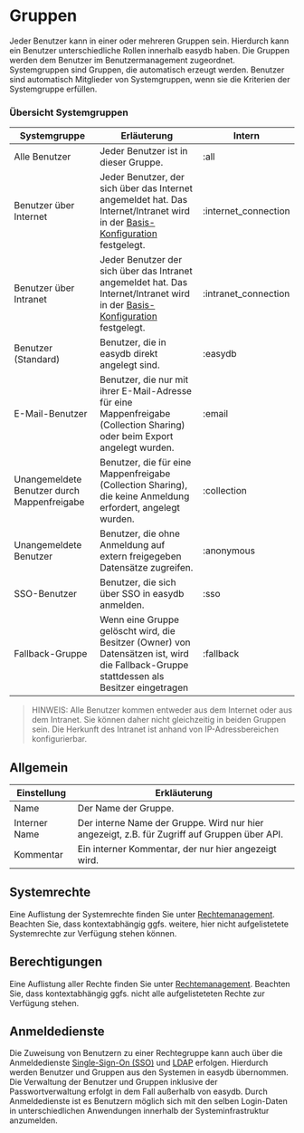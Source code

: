 # Gruppen

Jeder Benutzer kann in einer oder mehreren Gruppen sein. Hierdurch kann ein Benutzer unterschiedliche Rollen innerhalb easydb haben. Die Gruppen werden dem Benutzer im Benutzermanagement zugeordnet. Systemgruppen sind Gruppen, die automatisch erzeugt werden. Benutzer sind automatisch Mitglieder von Systemgruppen, wenn sie die Kriterien der Systemgruppe erfüllen.

### Übersicht Systemgruppen

|Systemgruppe|Erläuterung|Intern|
|--   |--  |--  |
|Alle Benutzer|Jeder Benutzer ist in dieser Gruppe.|:all|
|Benutzer über Internet|Jeder Benutzer, der sich über das Internet angemeldet hat. Das Internet/Intranet wird in der [Basis-Konfiguration](../../administration/base-config/base-config.md) festgelegt.|:internet_connection|
|Benutzer über Intranet|Jeder Benutzer der sich über das Intranet angemeldet hat. Das Internet/Intranet wird in der [Basis-Konfiguration](../../administration/base-config/base-config.md) festgelegt.|:intranet_connection|
|Benutzer (Standard)|Benutzer, die in easydb direkt angelegt sind.|:easydb|
|E-Mail-Benutzer|Benutzer, die nur mit ihrer E-Mail-Adresse für eine Mappenfreigabe (Collection Sharing) oder beim Export angelegt wurden.|:email|
|Unangemeldete Benutzer durch Mappenfreigabe |Benutzer, die für eine Mappenfreigabe (Collection Sharing), die keine Anmeldung erfordert, angelegt wurden.|:collection|
|Unangemeldete Benutzer|Benutzer, die ohne Anmeldung auf extern freigegeben Datensätze zugreifen.|:anonymous|
|SSO-Benutzer|Benutzer, die sich über SSO in easydb anmelden.|:sso|
|Fallback-Gruppe|Wenn eine Gruppe gelöscht wird, die Besitzer (Owner) von Datensätzen ist, wird die Fallback-Gruppe stattdessen als Besitzer eingetragen|:fallback|


> HINWEIS: Alle Benutzer kommen entweder aus dem Internet oder aus dem Intranet. Sie können daher nicht gleichzeitig in beiden Gruppen sein. Die Herkunft des Intranet ist anhand von IP-Adressbereichen konfigurierbar.

## Allgemein

|Einstellung|Erkläuterung|
|--|--|
|Name|Der Name der Gruppe.|
|Interner Name|Der interne Name der Gruppe. Wird nur hier angezeigt, z.B. für Zugriff auf Gruppen über API.|
|Kommentar|Ein interner Kommentar, der nur hier angezeigt wird.|

## Systemrechte

Eine Auflistung der Systemrechte finden Sie unter [Rechtemanagement](/webfrontend/rightsmanagement/rightsmanagement.md). Beachten Sie, dass kontextabhängig ggfs. weitere, hier nicht aufgelistetete Systemrechte zur Verfügung stehen können.

## Berechtigungen

Eine Auflistung aller Rechte finden Sie unter [Rechtemanagement](/webfrontend/rightsmanagement/rightsmanagement.md). Beachten Sie, dass kontextabhängig ggfs. nicht alle aufgelisteteten Rechte zur Verfügung stehen.

## Anmeldedienste
Die Zuweisung von Benutzern zu einer Rechtegruppe kann auch über die Anmeldedienste [Single-Sign-On (SSO)](/sysadmin/konfiguration/sso/sso.md) und [LDAP](/sysadmin/konfiguration/ldap/ldap.md) erfolgen. Hierdurch werden Benutzer und Gruppen aus den Systemen in easydb übernommen. Die Verwaltung der Benutzer und Gruppen inklusive der Passwortverwaltung erfolgt in dem Fall außerhalb von easydb. Durch Anmeldedienste ist es Benutzern möglich sich mit den selben Login-Daten in unterschiedlichen Anwendungen innerhalb der Systeminfrastruktur anzumelden.
